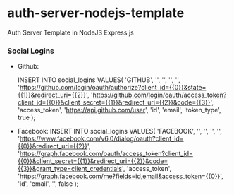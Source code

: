 # auth-server-nodejs-template
Auth Server Template in NodeJS Express.js



### Social Logins
* Github:

  INSERT INTO social_logins
  VALUES(
    'GITHUB', 
    '<Github Client Id>', 
    '<State>', 
    '<Github Client Secret>', 
    '<Redirect Url>', 
    'https://github.com/login/oauth/authorize?client_id={{0}}&state={{1}}&redirect_uri={{2}}',
    'https://github.com/login/oauth/access_token?client_id={{0}}&client_secret={{1}}&redirect_uri={{2}}&code={{3}}',
    'access_token',
    'https://api.github.com/user',
    'id',
    'email',
    'token_type',
    true
  );

* Facebook:
  INSERT INTO social_logins
  VALUES(
    'FACEBOOK', 
    '<Facebook Client Id>', 
    '', 
    '<Facebook Client Id>', 
	  '<Redirect Url>', 
	  'https://www.facebook.com/v6.0/dialog/oauth?client_id={{0}}&redirect_uri={{2}}',
	  'https://graph.facebook.com/oauth/access_token?client_id={{0}}&client_secret={{1}}&redirect_uri={{2}}&code={{3}}&grant_type=client_credentials',
    'access_token',
    'https://graph.facebook.com/me?fields=id,email&access_token={{0}}',
    'id',
    'email',
    '',
    false
  );